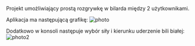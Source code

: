 Projekt umożliwiający prostą rozgrywkę w bilarda między 2 użytkownikami. 

Aplikacja ma następującą grafikę:
![photo](https://github.com/wm860/pool_game/assets/110788814/63803c53-57b9-4dda-8990-088e0e2b2049)

Dodatkowo w konsoli następuje wybór siły i kierunku uderzenie bili białej:
![photo2](https://github.com/wm860/pool_game/assets/110788814/99550651-a200-46f7-9ab7-93074d462700)

